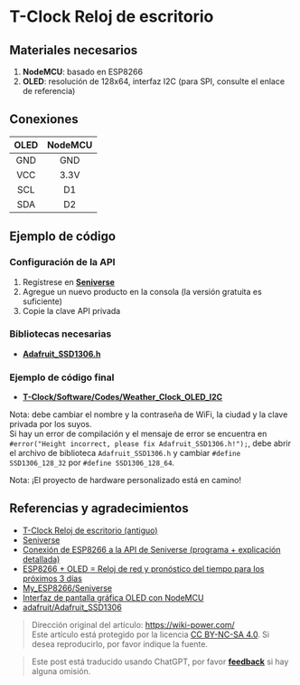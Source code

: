 # T-Clock Reloj de escritorio

## Materiales necesarios

1. **NodeMCU**: basado en ESP8266
2. **OLED**: resolución de 128x64, interfaz I2C (para SPI, consulte el enlace de referencia)

## Conexiones

| OLED | NodeMCU |
| :--: | :-----: |
| GND  |   GND   |
| VCC  |  3.3V   |
| SCL  |   D1    |
| SDA  |   D2    |

## Ejemplo de código

### Configuración de la API

1. Regístrese en [**Seniverse**](https://www.seniverse.com/)
2. Agregue un nuevo producto en la consola (la versión gratuita es suficiente)
3. Copie la clave API privada

### Bibliotecas necesarias

- [**Adafruit_SSD1306.h**](https://github.com/adafruit/Adafruit_SSD1306)

### Ejemplo de código final

- [**T-Clock/Software/Codes/Weather_Clock_OLED_I2C**](https://github.com/linyuxuanlin/T-Clock/tree/master/Software/Codes/Weather_Clock_OLED_I2C)

Nota: debe cambiar el nombre y la contraseña de WiFi, la ciudad y la clave privada por los suyos.  
Si hay un error de compilación y el mensaje de error se encuentra en `#error("Height incorrect, please fix Adafruit_SSD1306.h!");`, debe abrir el archivo de biblioteca `Adafruit_SSD1306.h` y cambiar `#define SSD1306_128_32` por `#define SSD1306_128_64`.

Nota: ¡El proyecto de hardware personalizado está en camino!

## Referencias y agradecimientos

- [T-Clock Reloj de escritorio (antiguo)](https://wiki-power.com/unlist/T-Clock桌上小钟（旧）)
- [Seniverse](https://www.seniverse.com/)
- [Conexión de ESP8266 a la API de Seniverse (programa + explicación detallada)](https://www.bilibili.com/video/av89935868/?spm_id_from=333.788.b_636f6d6d656e74.4)
- [ESP8266 + OLED = Reloj de red y pronóstico del tiempo para los próximos 3 días](https://www.bilibili.com/video/av88920975/)
- [My_ESP8266/Seniverse](https://gitee.com/young_people_only_love_her/My_ESP8266/tree/master/%E5%BF%83%E7%9F%A5%E5%A4%A9%E6%B0%94)
- [Interfaz de pantalla gráfica OLED con NodeMCU](https://www.electronicwings.com/nodemcu/oled-graphic-display-interfacing-with-nodemcu)
- [adafruit/Adafruit_SSD1306](https://github.com/adafruit/Adafruit_SSD1306)

> Dirección original del artículo: <https://wiki-power.com/>  
> Este artículo está protegido por la licencia [CC BY-NC-SA 4.0](https://creativecommons.org/licenses/by/4.0/deed.zh). Si desea reproducirlo, por favor indique la fuente.

> Este post está traducido usando ChatGPT, por favor [**feedback**](https://github.com/linyuxuanlin/Wiki_MkDocs/issues/new) si hay alguna omisión.